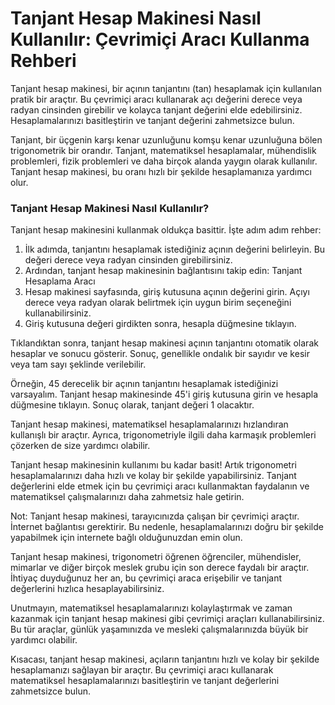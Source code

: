 Tanjant Hesap Makinesi Nasıl Kullanılır: Çevrimiçi Aracı Kullanma Rehberi
=========================================================================

Tanjant hesap makinesi, bir açının tanjantını (tan) hesaplamak için kullanılan pratik bir araçtır. Bu çevrimiçi aracı kullanarak açı değerini derece veya radyan cinsinden girebilir ve kolayca tanjant değerini elde edebilirsiniz. Hesaplamalarınızı basitleştirin ve tanjant değerini zahmetsizce bulun.

Tanjant, bir üçgenin karşı kenar uzunluğunu komşu kenar uzunluğuna bölen trigonometrik bir orandır. Tanjant, matematiksel hesaplamalar, mühendislik problemleri, fizik problemleri ve daha birçok alanda yaygın olarak kullanılır. Tanjant hesap makinesi, bu oranı hızlı bir şekilde hesaplamanıza yardımcı olur.

### Tanjant Hesap Makinesi Nasıl Kullanılır?

Tanjant hesap makinesini kullanmak oldukça basittir. İşte adım adım rehber:

1. İlk adımda, tanjantını hesaplamak istediğiniz açının değerini belirleyin. Bu değeri derece veya radyan cinsinden girebilirsiniz.
2. Ardından, tanjant hesap makinesinin bağlantısını takip edin: Tanjant Hesaplama Aracı
3. Hesap makinesi sayfasında, giriş kutusuna açının değerini girin. Açıyı derece veya radyan olarak belirtmek için uygun birim seçeneğini kullanabilirsiniz.
4. Giriş kutusuna değeri girdikten sonra, hesapla düğmesine tıklayın.

Tıklandıktan sonra, tanjant hesap makinesi açının tanjantını otomatik olarak hesaplar ve sonucu gösterir. Sonuç, genellikle ondalık bir sayıdır ve kesir veya tam sayı şeklinde verilebilir.

Örneğin, 45 derecelik bir açının tanjantını hesaplamak istediğinizi varsayalım. Tanjant hesap makinesinde 45'i giriş kutusuna girin ve hesapla düğmesine tıklayın. Sonuç olarak, tanjant değeri 1 olacaktır.

Tanjant hesap makinesi, matematiksel hesaplamalarınızı hızlandıran kullanışlı bir araçtır. Ayrıca, trigonometriyle ilgili daha karmaşık problemleri çözerken de size yardımcı olabilir.

Tanjant hesap makinesinin kullanımı bu kadar basit! Artık trigonometri hesaplamalarınızı daha hızlı ve kolay bir şekilde yapabilirsiniz. Tanjant değerlerini elde etmek için bu çevrimiçi aracı kullanmaktan faydalanın ve matematiksel çalışmalarınızı daha zahmetsiz hale getirin.

Not: Tanjant hesap makinesi, tarayıcınızda çalışan bir çevrimiçi araçtır. İnternet bağlantısı gerektirir. Bu nedenle, hesaplamalarınızı doğru bir şekilde yapabilmek için internete bağlı olduğunuzdan emin olun.

Tanjant hesap makinesi, trigonometri öğrenen öğrenciler, mühendisler, mimarlar ve diğer birçok meslek grubu için son derece faydalı bir araçtır. İhtiyaç duyduğunuz her an, bu çevrimiçi araca erişebilir ve tanjant değerlerini hızlıca hesaplayabilirsiniz.

Unutmayın, matematiksel hesaplamalarınızı kolaylaştırmak ve zaman kazanmak için tanjant hesap makinesi gibi çevrimiçi araçları kullanabilirsiniz. Bu tür araçlar, günlük yaşamınızda ve mesleki çalışmalarınızda büyük bir yardımcı olabilir.

Kısacası, tanjant hesap makinesi, açıların tanjantını hızlı ve kolay bir şekilde hesaplamanızı sağlayan bir araçtır. Bu çevrimiçi aracı kullanarak matematiksel hesaplamalarınızı basitleştirin ve tanjant değerlerini zahmetsizce bulun.